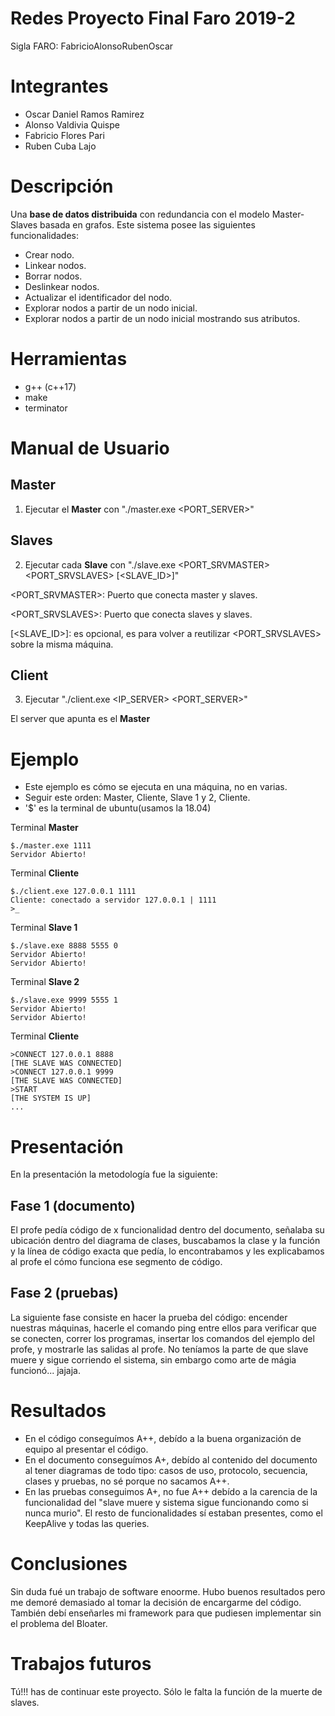 # Redes Proyecto Final Faro 2019-2
Sigla FARO: FabricioAlonsoRubenOscar
# Integrantes
* Oscar Daniel Ramos Ramirez
* Alonso Valdivia Quispe
* Fabricio Flores Pari
* Ruben Cuba Lajo


# Descripción
Una **base de datos distribuida** con redundancia con el modelo Master-Slaves basada en grafos.
Este sistema posee las siguientes funcionalidades:
*	Crear nodo.
*	Linkear nodos.
*	Borrar nodos.
*	Deslinkear nodos.
*	Actualizar el identificador del nodo.
*	Explorar nodos a partir de un nodo inicial.
*	Explorar nodos a partir de un nodo inicial mostrando sus atributos.

# Herramientas
* g++ (c++17)
* make
* terminator

# Manual de Usuario
## Master
1. Ejecutar el **Master** con "./master.exe <PORT_SERVER>"

## Slaves
2. Ejecutar cada **Slave** con "./slave.exe <PORT_SRVMASTER> <PORT_SRVSLAVES> [<SLAVE_ID>]"

<PORT_SRVMASTER>: Puerto que conecta master y slaves.

<PORT_SRVSLAVES>: Puerto que conecta slaves y slaves.

[<SLAVE_ID>]: es opcional, es para volver a reutilizar <PORT_SRVSLAVES> sobre la misma máquina.

## Client
3. Ejecutar "./client.exe <IP_SERVER> <PORT_SERVER>"

El server que apunta es el **Master**

# Ejemplo
* Este ejemplo es cómo se ejecuta en una máquina, no en varias.
* Seguir este orden: Master, Cliente, Slave 1 y 2, Cliente.
* '$' es la terminal de ubuntu(usamos la 18.04)

Terminal **Master**
```
$./master.exe 1111
Servidor Abierto!
```

Terminal **Cliente**
```
$./client.exe 127.0.0.1 1111
Cliente: conectado a servidor 127.0.0.1 | 1111
>_
```

Terminal **Slave 1**
```
$./slave.exe 8888 5555 0
Servidor Abierto!
Servidor Abierto!
```

Terminal **Slave 2**
```
$./slave.exe 9999 5555 1
Servidor Abierto!
Servidor Abierto!
```

Terminal **Cliente**
```
>CONNECT 127.0.0.1 8888
[THE SLAVE WAS CONNECTED]
>CONNECT 127.0.0.1 9999
[THE SLAVE WAS CONNECTED]
>START
[THE SYSTEM IS UP]
...
```

# Presentación
En la presentación la metodología fue la siguiente: 

## Fase 1 (documento)
El profe pedía código de x funcionalidad dentro del documento, señalaba su ubicación dentro del diagrama de clases, buscabamos la clase y la función y la línea de código exacta que pedía, lo encontrabamos y les explicabamos al profe el cómo funciona ese segmento de código.

## Fase 2 (pruebas)
La siguiente fase consiste en hacer la prueba del código: encender nuestras máquinas, hacerle el comando ping entre ellos para verificar que se conecten, correr los programas, insertar los comandos del ejemplo del profe, y mostrarle las salidas al profe. No teníamos la parte de que slave muere y sigue corriendo el sistema, sin embargo como arte de mágia funcionó... jajaja.

# Resultados
* En el código conseguímos A++, debído a la buena organización de equipo al presentar el código. 
* En el documento conseguímos A+, debído al contenido del documento al tener diagramas de todo tipo: casos de uso, protocolo, secuencia, clases y pruebas, no sé porque no sacamos A++.
* En las pruebas conseguimos A+, no fue A++ debído a la carencia de la funcionalidad del "slave muere y sistema sigue funcionando como si nunca murio". El resto de funcionalidades sí estaban presentes, como el KeepAlive y todas las queries.

# Conclusiones
Sin duda fué un trabajo de software enoorme. Hubo buenos resultados pero me demoré demasiado al tomar la decisión de encargarme del código. También debí enseñarles mi framework para que pudiesen implementar sin el problema del Bloater. 

# Trabajos futuros
Tú!!! has de continuar este proyecto. Sólo le falta la función de la muerte de slaves.
